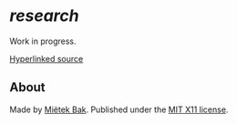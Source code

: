 _research_
==========

Work in progress.

[Hyperlinked source](https://mietek.github.io/research/)


About
-----

Made by [Miëtek Bak](https://mietek.io/).  Published under the [MIT X11 license](LICENSE.md).
